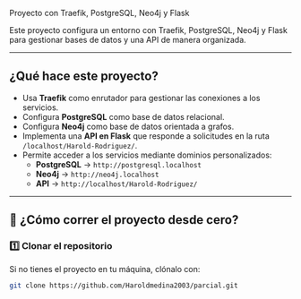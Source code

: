Proyecto con Traefik, PostgreSQL, Neo4j y Flask

Este proyecto configura un entorno con Traefik, PostgreSQL, Neo4j y Flask para gestionar bases de datos y una API de manera organizada.

---

## ¿Qué hace este proyecto?
- Usa **Traefik** como enrutador para gestionar las conexiones a los servicios.
- Configura **PostgreSQL** como base de datos relacional.
- Configura **Neo4j** como base de datos orientada a grafos.
- Implementa una **API en Flask** que responde a solicitudes en la ruta `/localhost/Harold-Rodriguez/`.
- Permite acceder a los servicios mediante dominios personalizados:
  - **PostgreSQL** → `http://postgresql.localhost`
  - **Neo4j** → `http://neo4j.localhost`
  - **API** → `http://localhost/Harold-Rodriguez/`

---

## **🚀 ¿Cómo correr el proyecto desde cero?**

### **1️⃣ Clonar el repositorio**
Si no tienes el proyecto en tu máquina, clónalo con:  
```bash
git clone https://github.com/Haroldmedina2003/parcial.git

